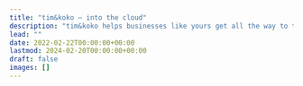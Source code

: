 ```yaml
---
title: "tim&koko — into the cloud"
description: "tim&koko helps businesses like yours get all the way to the top. More specifically: Into the cloud. With advice at eye-level and technological solutions that unlock untapped potential"
lead: ""
date: 2022-02-22T00:00:00+00:00
lastmod: 2024-02-20T00:00:00+00:00
draft: false
images: []
---
```

